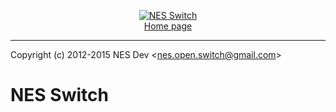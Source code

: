 <p align="center" >
    <a href="https://google.com/+NES-Switch" rel="publisher">
    <img src="https://lh6.googleusercontent.com/-enXDozuGFFo/VHyg4UmzbwI/AAAAAAAAAHQ/55Y_IdhVom0/s256-no/nes-switch-2.png" alt="NES Switch" title="NES Switch">
    </a><br>
    <a href="https://google.com/+NES-Switch" rel="publisher">Home page</a>
</p>

<hr>

<a href="https://google.com/+NES-Dev?rel=author" rel="author"></a>
<a href="https://google.com/+NES-Switch?rel=publisher" rel="publisher"></a>
Copyright (c) 2012-2015
    NES Dev &lt;nes.open.switch@gmail.com&gt;

NES Switch
==========
